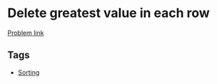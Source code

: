 # Delete greatest value in each row

[Problem link](https://leetcode.com/problems/delete-greatest-value-in-each-row/)

## Tags

* [Sorting](/README.md#Sorting)

